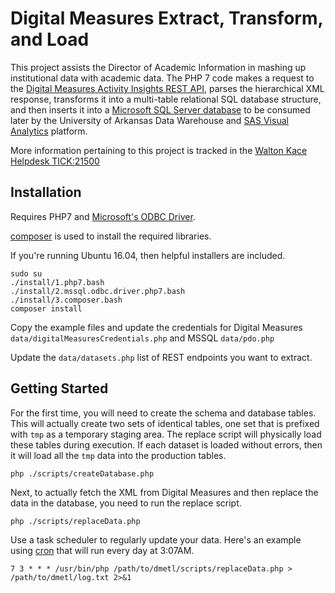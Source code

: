 # Digital Measures Extract, Transform, and Load

This project assists the Director of Academic Information in mashing up
institutional data with academic data. The PHP 7 code makes a request to the
[Digital Measures Activity Insights REST API][2], parses the hierarchical XML
response, transforms it into a multi-table relational SQL database structure,
and then inserts it into a [Microsoft SQL Server database][7] to be consumed
later by the University of Arkansas Data Warehouse and
[SAS Visual Analytics][11] platform.

More information pertaining to this project is tracked in the
[Walton Kace Helpdesk TICK:21500][1]

## Installation

Requires PHP7 and [Microsoft's ODBC Driver][6].

[composer][3] is used to install the required libraries.

If you're running Ubuntu 16.04, then helpful installers are included.

    sudo su
    ./install/1.php7.bash
    ./install/2.mssql.odbc.driver.php7.bash
    ./install/3.composer.bash
    composer install

Copy the example files and update the credentials for Digital Measures
`data/digitalMeasuresCredentials.php` and MSSQL `data/pdo.php`

Update the `data/datasets.php` list of REST endpoints you want to extract.

## Getting Started

For the first time, you will need to create the schema and database tables.
This will actually create two sets of identical tables, one set that is
prefixed with `tmp` as a temporary staging area. The replace script will
physically load these tables during execution. If each dataset is loaded
without errors, then it will load all the `tmp` data into the production tables.

    php ./scripts/createDatabase.php

Next, to actually fetch the XML from Digital Measures and then replace the data
in the database, you need to run the replace script.

    php ./scripts/replaceData.php

Use a task scheduler to regularly update your data. Here's an example using
[cron][12] that will run every day at 3:07AM.

    7 3 * * * /usr/bin/php /path/to/dmetl/scripts/replaceData.php > /path/to/dmetl/log.txt 2>&1

  [1]:https://helpdesk.walton.uark.edu/userui/ticket.php?ID=21500
  [2]:https://www.digitalmeasures.com/login/dashboard/Digital%20Measures%20-%20Web%20Services%20v4.pdf
  [3]:https://getcomposer.org/
  [6]:https://www.microsoft.com/en-us/download/details.aspx?id=50419
  [7]:http://www.microsoft.com/sqlserver/
  [8]:http://php.net/manual/en/book.pdo.php
  [11]:http://www.sas.com/en_us/software/business-intelligence/visual-analytics.html
  [12]:http://manpages.ubuntu.com/manpages/xenial/en/man8/cron.8.html
